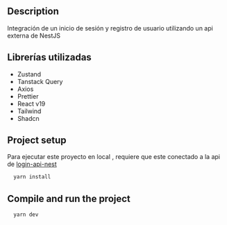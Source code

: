
## Description

Integración de un inicio de sesión y registro de usuario utilizando un api externa de NestJS


## Librerías utilizadas

- Zustand
- Tanstack Query
- Axios
- Prettier
- React v19
- Tailwind
- Shadcn


## Project setup

Para ejecutar este proyecto en local , requiere que este conectado a la api de [login-api-nest](https://github.com/FelipeSegovia/login-api-nest)

```bash
  yarn install
```

## Compile and run the project

```bash
  yarn dev 
```

